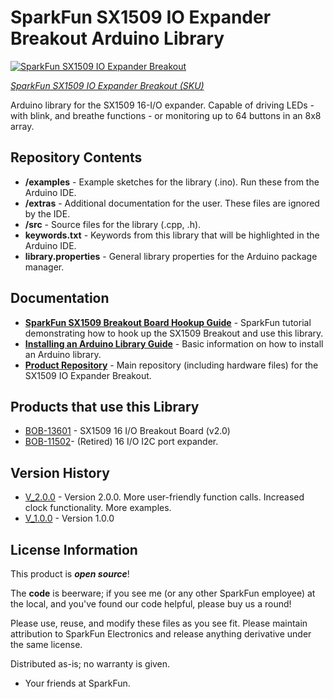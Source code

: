 SparkFun SX1509 IO Expander Breakout Arduino Library
========================================

[![SparkFun SX1509 IO Expander Breakout](https://cdn.sparkfun.com//assets/parts/1/0/9/5/6/13601-01.jpg)](https://www.sparkfun.com/products/13601)

[*SparkFun SX1509 IO Expander Breakout (SKU)*](https://www.sparkfun.com/products/13601)

Arduino library for the SX1509 16-I/O expander. Capable of driving LEDs - with blink, and breathe functions - or monitoring up to 64 buttons in an 8x8 array.

Repository Contents
-------------------

* **/examples** - Example sketches for the library (.ino). Run these from the Arduino IDE.
* **/extras** - Additional documentation for the user. These files are ignored by the IDE.
* **/src** - Source files for the library (.cpp, .h).
* **keywords.txt** - Keywords from this library that will be highlighted in the Arduino IDE.
* **library.properties** - General library properties for the Arduino package manager.

Documentation
--------------

* **[SparkFun SX1509 Breakout Board Hookup Guide](https://learn.sparkfun.com/tutorials/sx1509-io-expander-breakout-hookup-guide)** - SparkFun tutorial demonstrating how to hook up the SX1509 Breakout and use this library.
* **[Installing an Arduino Library Guide](https://learn.sparkfun.com/tutorials/installing-an-arduino-library)** - Basic information on how to install an Arduino library.
* **[Product Repository](https://github.com/sparkfun/SX1509_IO-Expander)** - Main repository (including hardware files) for the SX1509 IO Expander Breakout.

Products that use this Library
---------------------------------

* [BOB-13601](https://www.sparkfun.com/products/13601) - SX1509 16 I/O Breakout Board (v2.0)
* [BOB-11502](https://www.sparkfun.com/products/retired/11502)- (Retired) 16 I/O I2C port expander.

Version History
---------------

* [V_2.0.0](https://github.com/sparkfun/SparkFun_SX1509_Arduino_Library/tree/V_2.0.0) - Version 2.0.0. More user-friendly function calls. Increased clock functionality. More examples.
* [V_1.0.0](https://github.com/sparkfun/SparkFun_SX1509_Arduino_Library/tree/V_1.0.0) - Version 1.0.0

License Information
-------------------

This product is _**open source**_!

The **code** is beerware; if you see me (or any other SparkFun employee) at the local, and you've found our code helpful, please buy us a round!

Please use, reuse, and modify these files as you see fit. Please maintain attribution to SparkFun Electronics and release anything derivative under the same license.

Distributed as-is; no warranty is given.

- Your friends at SparkFun.
